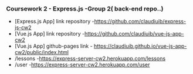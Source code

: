 
### Coursework 2 - Express.js -Group 2( back-end repo..)



 - [Express.js App]  link repository -https://github.com/claudiuib/express-js-cw2 
 - [Vue.js App] link repository -https://github.com/claudiuib/vue-js-app-cw2 
 - [Vue.js App] github-pages link - https://claudiuib.github.io/vue-js-app-cw2/public/index.html
 - /lessons -https://express-server-cw2.herokuapp.com/lessons
 - /user -https://express-server-cw2.herokuapp.com/user

